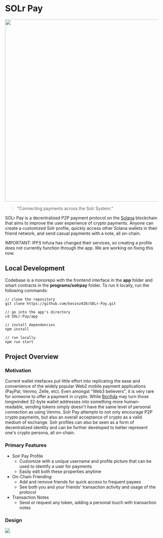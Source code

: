 # SOLr Pay
<img src="https://cdn.discordapp.com/attachments/947631586818527252/995794901415505960/solrpay.png" width="600">

> "Connecting payments across the Solr System."

SOLr Pay is a decentralized P2P payment protocol on the [Solana](https://solana.com/) blockchain that aims to improve the user experience of crypto payments. Anyone can create a customized Solr profile, quickly access other Solana wallets in their friend network, and send casual payments with a note, all on-chain.

IMPORTANT: IPFS Infura has changed their services, so creating a profile does not currently function through the app. We are working on fixing this now.
## Local Development
Codebase is a monorepo with the frontend interface in the **app** folder and smart contracts in the **programs/solrpay** folder. To run it locally, run the following commands:
```
// clone the repository
git clone https://github.com/kevinz420/SOLr-Pay.git

// go into the app's directory
cd SOLr-Pay/app

// install dependencies
npm install

// run locally
npm run start
```

## Project Overview
### Motivation
Current wallet intefaces put little effort into replicating the ease and convenience of the widely popular Web2 mobile payment applications (PayPal, Venmo, Zelle, etc). Even amongst "Web3 believers", it is very rare for someone to offer a payment in crypto. While [Bonfida](https://naming.bonfida.org/) may turn those longwinded 32-byte wallet addresses into something more human-readable, sending tokens simply doesn't have the same level of personal connection as using Venmo. Solr Pay attempts to not only encourage P2P crypto payments, but also an overall acceptance of crypto as a valid medium of exchange. Solr profiles can also be seen as a form of decentralized identity and can be further developed to better represent one's crypto persona, all on-chain.
### Primary Features
- Solr Pay Profile
  - Customize with a unique username and profile picture that can be used to identify a user for payments
  - Easily edit both these properties anytime
- On-Chain Friending
  - Add and remove friends for quick access to frequent payees
  - See both you and your friends' transaction activity and usage of the protocol
- Transaction Notes
  - Send or request any token, adding a personal touch with transaction notes
 ### Design
 ![](https://cdn.discordapp.com/attachments/947631586818527252/995916132764635136/Untitled-2022-07-10-2124.png)
